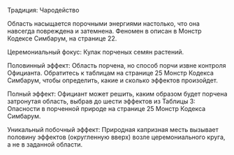 Традиция: Чародейство

Область насыщается порочными энергиями настолько, что она навсегда повреждена и затемнена. Феномен в описан в Монстр Кодексе Симбарум, на странице 22.

Церемониальный фокус: Кулак порченых семян растений. 

Половинный эффект: Область порчена, но способ порчи извне контроля Официанта. Обратитесь к таблицам на странице 25 Монстр Кодекса Симбарум, чтобы определить, какие и сколько эффектов произойдет.

Полный эффект: Официант может решить, каким образом будет порчена затронутая область, выбрав до шести эффектов из Таблицы 3: Опасности в порченной природе на странице 25 Монстр Кодекса Симбарум.

Уникальный побочный эффект: Природная капризная месть вызывает половину эффектов (округленную вверх) возле церемониального круга, а не в заданной области.